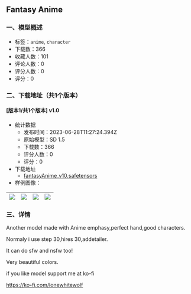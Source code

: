 ## Fantasy Anime
### 一、模型概述

- 标签：`anime`, `character`
- 下载数：366
- 收藏人数：101
- 评论人数：0
- 评分人数：0
- 评分：0

### 二、下载地址（共1个版本）

#### [版本1/共1个版本] v1.0

- 统计数据
  - 发布时间：2023-06-28T11:27:24.394Z
  - 原始模型：SD 1.5
  - 下载数：366
  - 评分人数：0
  - 评分：0
- 下载地址
  - [fantasyAnime_v10.safetensors](https://civitai.com/api/download/models/105795)
- 样例图像：

| <img src="https://image.civitai.com/xG1nkqKTMzGDvpLrqFT7WA/5bc54720-c5a8-4665-9438-efbeacec9034/width=450/1320230.jpeg" /> | <img src="https://image.civitai.com/xG1nkqKTMzGDvpLrqFT7WA/97f04b34-4dd5-4841-b770-5c903c6ec53d/width=450/1320233.jpeg" /> | <img src="https://image.civitai.com/xG1nkqKTMzGDvpLrqFT7WA/0dee7f54-6945-4f84-898c-7fd18a8fdaa0/width=450/1320218.jpeg" /> | <img src="https://image.civitai.com/xG1nkqKTMzGDvpLrqFT7WA/b2360fb4-3f11-4f71-bab5-a81365786721/width=450/1320215.jpeg" /> |
| ---- | ---- | ---- | ---- |


### 三、详情
<p>Another model made with Anime emphasy,perfect hand,good characters.</p><p>Normaly i use step 30,hires 30,addetailer.</p><p>It can do sfw and nsfw too!</p><p>Very beautiful colors.</p><p>if you like model support me at ko-fi</p><p><a target="_blank" rel="ugc" href="https://ko-fi.com/lonewhitewolf">https://ko-fi.com/lonewhitewolf</a></p><p></p>